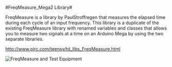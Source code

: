 #FreqMeasure_Mega2 Library#

FreqMeasure is a library by PaulStroffregen that measures the elapsed time during each cycle of an input frequency. This library is a duplicate of the existing FreqMeasure library with renamed variables and classes that allows you to measure two signals at a time on an Arduino Mega by using the two separate libraries. 

http://www.pjrc.com/teensy/td_libs_FreqMeasure.html

![FreqMeasure and Test Equipment](http://www.pjrc.com/teensy/td_libs_FreqMeasure_1.jpg)
